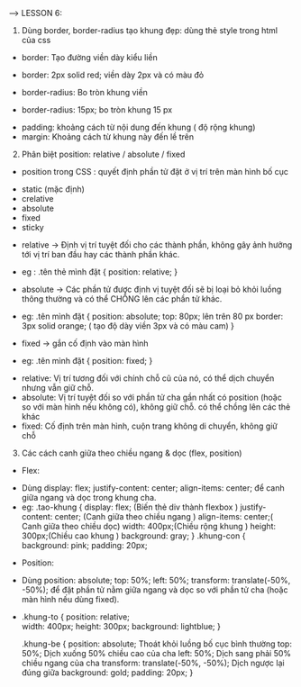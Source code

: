 --> LESSON 6:
1)  Dùng border, border-radius tạo khung đẹp: dùng thẻ style trong html của css
- border:   Tạo đường viền dày  kiểu liền 
+ border: 2px solid red; viền dày 2px và có màu đỏ
- border-radius: Bo tròn khung viền
+ border-radius: 15px; bo tròn khung 15 px
- padding: khoảng cách từ nội dung đến khung ( độ rộng khung)
- margin: Khoảng cách từ khung này đến lề trên
2) Phân biệt position: relative / absolute / fixed
- position trong CSS : quyết định phần tử đặt ở vị trí trên màn hình bố cục
+ static (mặc định)
+ crelative
+ absolute
+ fixed
+ sticky
- relative → Định vị trí tuyệt đối cho các thành phần, không gây ảnh hưởng tới vị trí ban đầu hay các thành phần khác.
+ eg :  .tên thẻ mình đặt {
            position: relative;
        }
- absolute → Các phần tử được định vị tuyệt đối sẽ bị loại bỏ khỏi luồng thông thường và có thể CHỒNG lên các phần tử khác.
+ eg:  .tên mình đặt {
            position: absolute;
            top: 80px; lên  trên 80 px
            border: 3px solid orange; ( tạo độ dày viền 3px và có màu cam)
        }
- fixed → gắn cố định vào màn hình
+ eg: .tên mình đặt {
            position: fixed;
        }
- relative: Vị trí tương đối với chính chỗ cũ của nó, có thể dịch chuyển nhưng vẫn giữ chỗ.
- absolute: Vị trí tuyệt đối so với phần tử cha gần nhất có position (hoặc so với màn hình nếu không có), không giữ chỗ. có thể chồng lên các thẻ khác
- fixed: Cố định trên màn hình, cuộn trang không di chuyển, không giữ chỗ
3) Các cách canh giữa theo chiều ngang & dọc (flex, position)
- Flex:
+ Dùng display: flex; justify-content: center; align-items: center; để canh giữa ngang và dọc trong khung cha.
+ eg:          .tao-khung {
            display: flex; (Biến thẻ div thành flexbox )
            justify-content: center; (Canh giữa theo chiều ngang )
            align-items: center;( Canh giữa theo chiều dọc)
            width: 400px;(Chiều rộng khung )
            height: 300px;(Chiều cao khung )
            background: gray;
            }
            .khung-con {
                background: pink;
                 padding: 20px;

          
- Position:
+ Dùng position: absolute; top: 50%; left: 50%; transform: translate(-50%, -50%); để đặt phần tử nằm giữa ngang và dọc so với phần tử cha (hoặc màn hình nếu dùng fixed).
+  .khung-to {
      position: relative;         
      width: 400px;
      height: 300px;
      background: lightblue;
    }

    .khung-be {
      position: absolute;            Thoát khỏi luồng bố cục bình thường 
      top: 50%;                      Dịch xuống 50% chiều cao của cha 
      left: 50%;                     Dịch sang phải 50% chiều ngang của cha 
      transform: translate(-50%, -50%);  Dịch ngược lại đúng giữa 
      background: gold;
      padding: 20px;
    }

